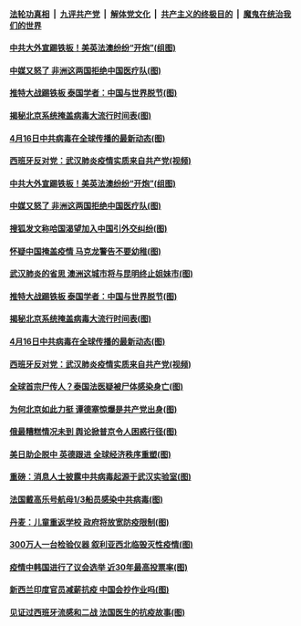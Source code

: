 

####  [法轮功真相](../../../../basic/blob/master/README.md?t=04171901) &nbsp;|&nbsp; [九评共产党](../../../../9ping.md/blob/master/README.md?t=04171901) &nbsp;|&nbsp; [解体党文化](../../../../jtdwh.md/blob/master/README.md?t=04171901)  &nbsp;|&nbsp; [共产主义的终极目的](../../../../gczydzjmd.md/blob/master/README.md?t=04171901) &nbsp;|&nbsp; [魔鬼在统治我们的世界](../../../../mgztzwmdsj.md/blob/master/README.md?t=04171901) 

#### [中共大外宣踢铁板！美英法澳纷纷“开炮”(组图)](../pages/p9/930140.md?t=04171901) 

#### [中媒又怒了 非洲这两国拒绝中国医疗队(图)](../pages/p9/930025.md?t=04171901) 

#### [推特大战踢铁板 泰国学者：中国与世界脱节(图)](../pages/p9/930049.md?t=04171901) 

#### [揭秘北京系统掩盖病毒大流行时间表(图)](../pages/p9/930068.md?t=04171901) 

#### [4月16日中共病毒在全球传播的最新动态(图)](../pages/p9/930062.md?t=04171901) 

#### [西班牙反对党：武汉肺炎疫情实质来自共产党(视频)](../pages/p9/930035.md?t=04171901) 

#### [中共大外宣踢铁板！美英法澳纷纷“开炮”(组图)](../pages/p9/930140.md?t=04171901) 

#### [中媒又怒了 非洲这两国拒绝中国医疗队(图)](../pages/p9/930025.md?t=04171901) 

#### [搜狐发文称哈国渴望加入中国引外交纠纷(图)](../pages/p9/930085.md?t=04171901) 

#### [怀疑中国掩盖疫情 马克龙警告不要幼稚(图)](../pages/p9/930084.md?t=04171901) 

#### [武汉肺炎的省思 澳洲这城市将与昆明终止姐妹市(图)](../pages/p9/930021.md?t=04171901) 

#### [推特大战踢铁板 泰国学者：中国与世界脱节(图)](../pages/p9/930049.md?t=04171901) 

#### [揭秘北京系统掩盖病毒大流行时间表(图)](../pages/p9/930068.md?t=04171901) 

#### [4月16日中共病毒在全球传播的最新动态(图)](../pages/p9/930062.md?t=04171901) 

#### [西班牙反对党：武汉肺炎疫情实质来自共产党(视频)](../pages/p9/930035.md?t=04171901) 

#### [全球首宗尸传人？泰国法医疑被尸体感染身亡(图)](../pages/p9/929995.md?t=04171901) 

#### [为何北京如此力挺 谭德塞惊爆是共产党出身(图)](../pages/p9/929993.md?t=04171901) 

#### [俄最糟糕情况未到 舆论掀普京令人困惑行径(图)](../pages/p9/929903.md?t=04171901) 

#### [美日助企脱中 英德跟进 全球经济秩序重塑(图)](../pages/p9/929953.md?t=04171901) 

#### [重磅：消息人士披露中共病毒起源于武汉实验室(图)](../pages/p9/929966.md?t=04171901) 

#### [法国戴高乐号航母1/3船员感染中共病毒(图)](../pages/p9/929963.md?t=04171901) 

#### [丹麦：儿童重返学校 政府将放宽防疫限制(图)](../pages/p9/929957.md?t=04171901) 

#### [300万人一台检验仪器 叙利亚西北临毁灭性疫情(图)](../pages/p9/929900.md?t=04171901) 

#### [疫情中韩国进行了议会选举 近30年最高投票率(图)](../pages/p9/929954.md?t=04171901) 

#### [新西兰印度官员减薪抗疫 中国会抄作业吗(图)](../pages/p9/929960.md?t=04171901) 

#### [见证过西班牙流感和二战 法国医生的抗疫故事(图)](../pages/p9/929932.md?t=04171901) 

